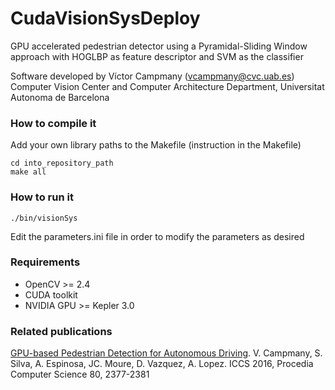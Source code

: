 # CudaVisionSysDeploy
GPU accelerated pedestrian detector using a Pyramidal-Sliding Window approach with HOGLBP as feature descriptor and SVM as the classifier

Software developed by Víctor Campmany (vcampmany@cvc.uab.es)
Computer Vision Center and Computer Architecture Department, Universitat Autonoma de Barcelona

### How to compile it
Add your own library paths to the Makefile (instruction in the Makefile)
```
cd into_repository_path
make all
```

### How to run it
```
./bin/visionSys
```
Edit the parameters.ini file in order to modify the parameters as desired

### Requirements
* OpenCV >= 2.4
* CUDA toolkit
* NVIDIA GPU >= Kepler 3.0

### Related publications
[GPU-based Pedestrian Detection for Autonomous Driving](http://www.sciencedirect.com/science/article/pii/S1877050916309395). V. Campmany, S. Silva, A. Espinosa, JC. Moure, D. Vazquez, A. Lopez.
ICCS 2016, Procedia Computer Science 80, 2377-2381
